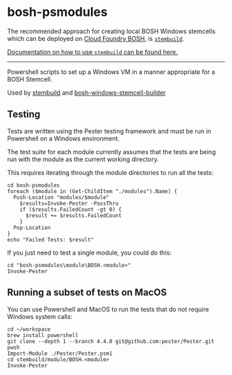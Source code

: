 # bosh-psmodules

The recommended approach for creating local BOSH Windows stemcells which can be deployed on [Cloud Foundry BOSH](https://bosh.io), is [`stembuild`](https://github.com/cloudfoundry-incubator/stembuild).

[Documentation on how to use `stembuild` can be found here.](https://bosh.io/docs/windows-stemcell-create/)

---

Powershell scripts to set up a Windows VM in a manner appropriate for a BOSH Stemcell.

Used by [stembuild](https://github.com/cloudfoundry-incubator/stembuild) and [bosh-windows-stemcell-builder](https://github.com/cloudfoundry-incubator/bosh-windows-stemcell-builder)

## Testing

Tests are written using the Pester testing framework and must be run in Powershell on a Windows environment.

The test suite for each module currently assumes that the tests are being run with the module as the current working directory.

This requires iterating through the module directories to run all the tests:

```
cd bosh-psmodules
foreach ($module in (Get-ChildItem "./modules").Name) {
  Push-Location "modules/$module"
    $results=Invoke-Pester -PassThru
    if ($results.FailedCount -gt 0) {
      $result += $results.FailedCount
    }
  Pop-Location
}
echo "Failed Tests: $result"
```

If you just need to test a single module, you could do this:

```
cd "bosh-psmodules\module\BOSH.<module>"
Invoke-Pester
```

## Running a subset of tests on MacOS

You can use Powershell and MacOS to run the tests that do not require Windows system calls:

```
cd ~/workspace
brew install powershell
git clone --depth 1 --branch 4.4.0 git@github.com:pester/Pester.git
pwsh
Import-Module ./Pester/Pester.psm1
cd stembuild/module/BOSH.<module>
Invoke-Pester
```